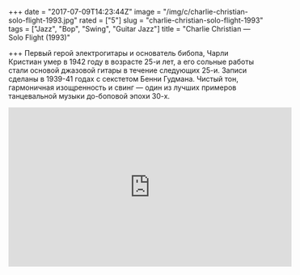 +++
date = "2017-07-09T14:23:44Z"
image = "/img/c/charlie-christian-solo-flight-1993.jpg"
rated = ["5"]
slug = "charlie-christian-solo-flight-1993"
tags = ["Jazz", "Bop", "Swing", "Guitar Jazz"]
title = "Charlie Christian — Solo Flight (1993)"

+++
Первый герой электрогитары и&nbsp;основатель бибопа, Чарли Кристиан умер в&nbsp;1942 году в&nbsp;возрасте 25-и лет, а&nbsp;его сольные работы стали основой джазовой гитары в&nbsp;течение следующих 25-и. Записи сделаны в&nbsp;1939-41 годах с&nbsp;секстетом Бенни Гудмана. Чистый тон, гармоничная изощренность и&nbsp;свинг&nbsp;&mdash; один из&nbsp;лучших примеров танцевальной музыки до-боповой эпохи 30-х.

<iframe width="560" height="315" src="https://www.youtube.com/embed/gn0hDIkvl0Y" frameborder="0" allowfullscreen></iframe>